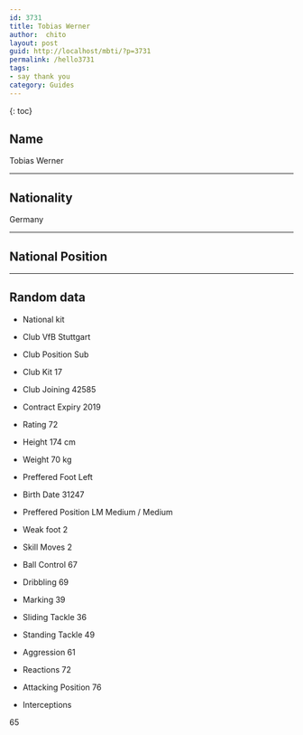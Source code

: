```yaml
---
id: 3731
title: Tobias Werner
author:  chito 
layout: post
guid: http://localhost/mbti/?p=3731
permalink: /hello3731
tags:
- say thank you
category: Guides
---
```



{: toc}


## Name  
Tobias Werner 

* * *

## Nationality  
Germany 

* * *

## National Position 

* * *

## Random data 

  * National kit 
  * Club 
VfB Stuttgart 

  * Club Position 
Sub 

  * Club Kit 
17 

  * Club Joining 
42585 

  * Contract Expiry 
2019 

  * Rating 
72 

  * Height 
174 cm 

  * Weight 
70 kg 

  * Preffered Foot 
Left 

  * Birth Date 
31247 

  * Preffered Position 
LM Medium / Medium 

  * Weak foot 
2 

  * Skill Moves 
2 

  * Ball Control 
67 

  * Dribbling 
69 

  * Marking 
39 

  * Sliding Tackle 
36 

  * Standing Tackle 
49 

  * Aggression 
61 

  * Reactions 
72 

  * Attacking Position 
76 

  * Interceptions 

65</ul>